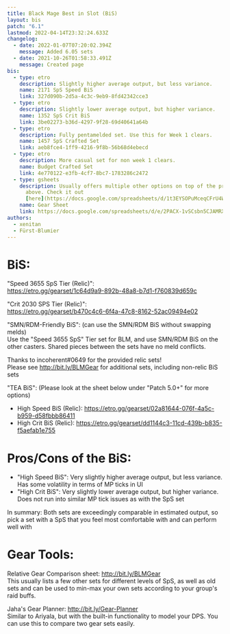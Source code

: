 ```yaml
---
title: Black Mage Best in Slot (BiS)
layout: bis
patch: "6.1"
lastmod: 2022-04-14T23:32:24.633Z
changelog:
  - date: 2022-01-07T07:20:02.394Z
    message: Added 6.05 sets
  - date: 2021-10-26T01:58:33.491Z
    message: Created page
bis:
  - type: etro
    description: Slightly higher average output, but less variance.
    name: 2171 SpS Speed BiS
    link: 327d090b-2d5a-4c3c-9eb9-8fd42342cce3
  - type: etro
    description: Slightly lower average output, but higher variance.
    name: 1352 SpS Crit BiS
    link: 3be02273-b36d-4297-9f28-69d40641a64b
  - type: etro
    description: Fully pentamelded set. Use this for Week 1 clears.
    name: 1457 SpS Crafted Set
    link: aeb8fce4-1ff9-4216-9f8b-56b68d4ebecd
  - type: etro
    description: More casual set for non week 1 clears.
    name: Budget Crafted Set
    link: 4e770122-e3fb-4cf7-8bc7-1783286c2472
  - type: gsheets
    description: Usually offers multiple other options on top of the provided ones
      above. Check it out
      [here](https://docs.google.com/spreadsheets/d/1t3EYSOPuMceqCFrU4WAbzSd4gbYi-J7YeMB36dNmaWM/edit#gid=654212594)
    name: Gear Sheet
    link: https://docs.google.com/spreadsheets/d/e/2PACX-1vSCsbn5CJAMRXv-WJEV-W1FCPtrVhZeMU0JD8SleJ_Ga_5ur7wgLisKdca5M-KzTqahrtCjAP9qLtvG/pubhtml
authors:
  - xenitan
  - Fürst-Blumier
---
```

# BiS:

"Speed 3655 SpS Tier (Relic)":\
<https://etro.gg/gearset/1c64d9a9-892b-48a8-b7d1-f760839d659c>  

"Crit 2030 SPS Tier (Relic)":\
<https://etro.gg/gearset/b470c4c6-6f4a-47c8-8162-52ac09494e02>  

"SMN/RDM-Friendly BiS": (can use the SMN/RDM BiS without swapping melds)\
Use the "Speed 3655 SpS" Tier set for BLM, and use SMN/RDM BiS on the other casters. Shared pieces between the sets have no meld conflicts.

Thanks to incoherent#0649 for the provided relic sets!\
Please see <http://bit.ly/BLMGear> for additional sets, including non-relic BiS sets

"TEA BiS": (Please look at the sheet below under "Patch 5.0+" for more options)

* High Speed BiS (Relic): <https://etro.gg/gearset/02a81644-076f-4a5c-b959-d58fbbb86411> 
* High Crit BiS (Relic): <https://etro.gg/gearset/dd1144c3-11cd-439b-b835-f5aefab1e755>

# Pros/Cons of the BiS:

* "High Speed BiS": Very slightly higher average output, but less variance. Has some volatility in terms of MP ticks in UI
* "High Crit BiS": Very slightly lower average output, but higher variance. Does not run into similar MP tick issues as with the SpS set

In summary: Both sets are exceedingly comparable in estimated output, so pick a set with a SpS that you feel most comfortable with and can perform well with

# Gear Tools:

Relative Gear Comparison sheet: <http://bit.ly/BLMGear>\
This usually lists a few other sets for different levels of SpS, as well as old sets and can be used to min-max your own sets according to your group's raid buffs.

Jaha's Gear Planner: <http://bit.ly/Gear-Planner>\
Similar to Ariyala, but with the built-in functionality to model your DPS. You can use this to compare two gear sets easily.